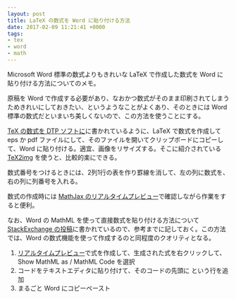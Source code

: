 ```yaml
---
layout: post
title: LaTeX の数式を Word に貼り付ける方法
date: 2017-02-09 11:21:41 +0000
tags: 
- tex
- word
- math
---
```

Microsoft Word 標準の数式よりもきれいな LaTeX で作成した数式を Word に貼り付ける方法についてのメモ。

原稿を Word で作成する必要があり、なおかつ数式がそのまま印刷されてしまうためきれいにしておきたい、というようなことがよくあり、そのときには Word 標準の数式だといまいち美しくないので、この方法を使うことにする。

[TeX の数式を DTP ソフトに](https://texwiki.texjp.org/?TeX%E3%81%AE%E6%95%B0%E5%BC%8F%E3%82%92DTP%E3%82%BD%E3%83%95%E3%83%88%E3%81%AB)に書かれているように、LaTeX で数式を作成して eps か pdf ファイルにして、そのファイルを開いてクリップボードにコピーして、Word に貼り付ける。適宜、画像をリサイズする。そこに紹介されている [TeX2img](http://island.geocities.jp/loveinequality/) を使うと、比較的楽にできる。

数式番号をつけるときには、2列1行の表を作り罫線を消して、左の列に数式を、右の列に列番号を入れる。

数式の作成時には [MathJax のリアルタイムプレビュー](http://genkuroki.web.fc2.com/MathJax/LivePreviewMathJax-jquery.html)で確認しながら作業をすると便利。

なお、Word の MathML を使って直接数式を貼り付ける方法について[StackExchange の投稿](http://tex.stackexchange.com/a/115065)に書かれているので、参考までに記しておく。この方法では、Word の数式機能を使って作成するのと同程度のクオリティとなる。

1. [リアルタイムプレビュー](http://genkuroki.web.fc2.com/MathJax/LivePreviewMathJax-jquery.html)で式を作成して、生成された式を右クリックして、Show MathML as / MathML Code を選択
2. コードをテキストエディタに貼り付けて、そのコードの先頭に <?xml version="1.0"?> という行を追加
3. まるごと Word にコピーペースト
